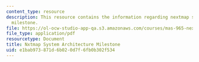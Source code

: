 ```yaml
---
content_type: resource
description: This resource contains the information regarding nextmap system architecture
  milestone.
file: https://ol-ocw-studio-app-qa.s3.amazonaws.com/courses/mas-965-nextlab-i-designing-mobile-technologies-for-the-next-billion-users-fall-2008/e1bab973871d6b020d7f6fb0b302f534_MITMAS_965F08_nextmap_m3.pdf
file_type: application/pdf
resourcetype: Document
title: Nxtmap System Architecture Milestone
uid: e1bab973-871d-6b02-0d7f-6fb0b302f534
---
```

